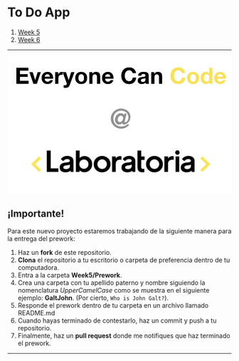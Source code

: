 # To Do App 

1. [Week 5](https://github.com/ECC-Laboratoria/ToDo/tree/master/Week5)
2. [Week 6](https://github.com/ECC-Laboratoria/ToDo/tree/master/Week6)

---

![icon](images/logo.png)

## ¡Importante!

Para este nuevo proyecto estaremos trabajando de la siguiente manera para la entrega del prework:  

1. Haz un **fork** de este repositorio.
2. **Clona** el repositorio a tu escritorio o carpeta de preferencia dentro de tu computadora. 
3. Entra a la carpeta **Week5/Prework**.
4. Crea una carpeta con tu apellido paterno y nombre siguiendo la nomenclatura *UpperCamelCase* como se muestra en el siguiente ejemplo: **GaltJohn**. (Por cierto, ```Who is John Galt?```). 
5. Responde el prework dentro de tu carpeta en un archivo llamado README.md
6. Cuando hayas terminado de contestarlo, haz un commit y push a tu repositorio. 
8. Finalmente, haz un **pull request** donde me notifiques que haz terminado el prework. 

----

